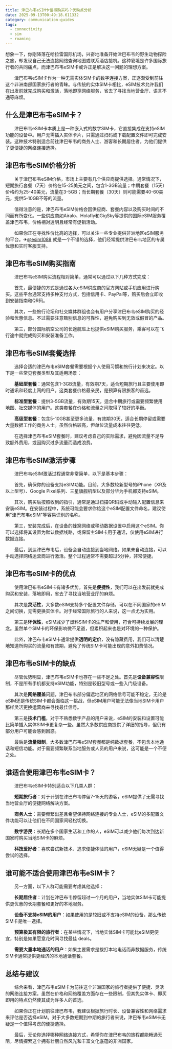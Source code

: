```yaml
---
title: 津巴布韦eSIM卡值得购买吗？优缺点分析
date: 2025-09-13T00:49:18.611332
category: communication-guides
tags:
  - connectivity
  - sim
  - roaming
---
```


想象一下，你刚降落在哈拉雷国际机场，兴奋地准备开始津巴布韦的野生动物探险之旅，却发现自己无法连接网络查询地图或联系酒店接机。这种窘境是许多国际旅行者的共同痛点，而津巴布韦eSIM卡或许正是解决这一问题的理想方案。

　　津巴布韦eSIM卡作为一种无需实体SIM卡的数字连接方案，正逐渐受到前往这个非洲南部国家旅行者的青睐。与传统的实体SIM卡相比，eSIM技术允许我们在出发前就完成购买和激活，落地即享网络服务，省去了寻找当地营业厅、语言不通等麻烦。

## 什么是津巴布韦eSIM卡？

　　津巴布韦eSIM卡本质上是一种嵌入式的数字SIM卡，它直接集成在支持eSIM功能的设备中。用户无需插入实体卡片，只需通过扫码或下载配置文件即可完成安装。这种技术特别适合前往津巴布韦的商务人士、游客和长期居住者，为他们提供了更便捷的网络连接选择。

## 津巴布韦eSIM价格分析

　　关于津巴布韦eSIM价格，市场上主要有几个供应商提供选择。通常情况下，短期旅行套餐（7天）价格在15-25美元之间，包含1-3GB流量；中期套餐（15天）价格约为25-40美元，流量在3-5GB；而长期套餐（30天）则可能需要40-60美元，提供5-10GB不等的流量。

　　值得注意的是，津巴布韦eSIM价格会因供应商、套餐内容以及购买时间的不同而有所变化。一些供应商如Airalo、Holafly和GigSky等提供的国际eSIM服务覆盖津巴布韦，价格相对透明且经常有促销活动。

　　如果你正在寻找性价比高的选择，可以关注一些专业提供非洲地区eSIM服务的平台。✈[@esim1088](https://t.me/s/esim1088) 就是一个不错的选择，他们经常提供津巴布韦地区的专属优惠和实时客服支持。

## 津巴布韦eSIM购买指南

　　津巴布韦eSIM购买流程相对简单，通常可以通过以下几种方式完成：

　　首先，最便捷的方式是通过各大eSIM供应商的官方网站或手机应用进行购买。这些平台通常支持多种支付方式，包括信用卡、PayPal等，购买后会立即收到安装指南和QR码。

　　其次，一些旅行论坛和社交媒体群组也会有用户分享津巴布韦eSIM购买的经验和优惠信息。不过需要注意甄别信息的可靠性，避免购买到无效或假冒的产品。

　　第三，部分国际航空公司的长途航班上也提供eSIM购买服务，乘客可以在飞行途中就完成购买和安装准备工作。

## 津巴布韦eSIM套餐选择

　　选择合适的津巴布韦eSIM套餐需要根据个人使用习惯和旅行计划来决定。以下是一些常见套餐类型及其适用场景：

　　**基础型套餐**：通常包含1-3GB流量，有效期7天，适合短期旅行且主要使用即时通讯和轻度上网的用户。这类套餐价格最亲民，是预算有限旅客的首选。

　　**标准型套餐**：提供3-5GB流量，有效期15天，适合中期旅行或需要频繁使用地图、社交媒体的用户。这类套餐在价格和流量之间取得了较好的平衡。

　　**高级型套餐**：包含5-10GB甚至更多流量，有效期30天，适合长期停留或需要大量数据工作的商务人士。虽然价格较高，但单位流量成本往往更低。

　　在选择津巴布韦eSIM套餐时，建议考虑自己的实际需求，避免因流量不足导致额外费用，或因购买过多流量而造成浪费。

## 津巴布韦eSIM激活步骤

　　津巴布韦eSIM激活过程通常非常简单，以下是基本步骤：

　　首先，确保你的设备支持eSIM功能。目前，大多数较新型号的iPhone（XR及以上型号）、Google Pixel系列、三星旗舰机型以及部分华为手机都支持eSIM。

　　其次，购买后按照收到的指引，通常是通过扫描QR码或手动输入配置信息来安装eSIM。在安装过程中，系统可能会要求你给这个eSIM配置文件命名，建议使用"津巴布韦eSIM"等容易识别的名称。

　　第三，安装完成后，在设备的蜂窝网络或移动数据设置中启用这个eSIM。你可以选择将其设置为默认数据线路，或保留主SIM卡用于通话，仅使用eSIM进行数据连接。

　　最后，到达津巴布韦后，设备会自动连接到当地网络。如果未自动连接，可以手动选择网络运营商进行激活。整个过程通常不需要超过5分钟，非常便捷。

## 津巴布韦eSIM卡的优点

　　使用津巴布韦eSIM卡有诸多优势。首先是**便捷性**，我们可以在出发前就完成购买和安装，落地即用，省去了寻找当地营业厅的麻烦。

　　其次是**灵活性**，大多数eSIM支持多个配置文件存储，可以在不同国家的eSIM之间切换，无需更换实体卡。对于经常国际旅行的人来说，这一点尤为实用。

　　第三是**环保性**，eSIM减少了塑料SIM卡的生产和使用，符合可持续发展的理念。虽然单个SIM卡的环保影响微不足道，但累积起来也是对环境的一种保护。

　　此外，津巴布韦eSIM卡通常提供**透明的定价**，没有隐藏费用，我们可以清楚地知道所购买的流量和有效期，避免了传统SIM卡可能出现的意外扣费情况。

## 津巴布韦eSIM卡的缺点

　　尽管优势明显，津巴布韦eSIM卡也存在一些不足之处。首先是**设备兼容性**限制，不是所有手机都支持eSIM功能，特别是较旧型号或一些入门级设备。

　　其次是**网络覆盖**问题，津巴布韦部分偏远地区的网络信号可能不稳定，无论是eSIM还是传统SIM卡都会面临这一挑战，但eSIM用户可能无法像当地SIM卡用户那样灵活更换运营商来寻找最佳信号。

　　第三是**技术门槛**，对于不熟悉数字产品的用户来说，eSIM的安装和设置可能比简单插入实体SIM卡更复杂一些。虽然大多数供应商提供了详细的指导，但仍有部分用户可能会感到困惑。

　　最后是**流量限制**，大多数津巴布韦eSIM套餐都是纯数据套餐，不包含本地通话和短信功能。对于需要频繁联系当地服务或人员的用户来说，这可能是一个不便之处。

## 谁适合使用津巴布韦eSIM卡？

　　津巴布韦eSIM卡特别适合以下几类人群：

　　**短期旅行者**：对于计划在津巴布韦停留7-15天的游客，eSIM提供了无需寻找当地营业厅的便捷网络解决方案。

　　**商务人士**：需要频繁出差且希望保持网络连接的专业人士，eSIM的多配置文件功能可以让他们在不同国家间轻松切换。

　　**数字游民**：长期在多个国家生活和工作的人，eSIM可以减少他们每次到达新国家时购买当地SIM卡的麻烦。

　　**科技爱好者**：喜欢尝试新技术、追求便捷体验的用户，eSIM无疑是一个值得尝试的选择。

## 谁可能不适合使用津巴布韦eSIM卡？

　　另一方面，以下人群可能需要考虑其他选择：

　　**长期居住者**：计划在津巴布韦停留超过一个月的用户，当地实体SIM卡可能提供更优惠的长期套餐和更好的本地服务。

　　**设备不支持eSIM的用户**：如果使用的是较旧或不支持eSIM的设备，那么传统SIM卡是唯一选择。

　　**预算极其有限的旅行者**：在某些情况下，当地实体SIM卡可能比eSIM更便宜，特别是如果愿意花时间寻找最佳 deals。

　　**需要大量本地通话的用户**：如果主要需求是拨打本地电话而非数据服务，传统SIM卡通常提供更经济的本地通话套餐。

## 总结与建议

　　综合来看，津巴布韦eSIM卡为前往这个非洲国家的旅行者提供了便捷、灵活的网络连接方案。虽然在价格和网络覆盖方面存在一些限制，但其免实体卡、即买即用的特点仍然使其成为许多人的首选。

　　如果你正在计划前往津巴布韦，我建议根据旅行时长、设备兼容性和网络需求来评估是否选择eSIM。对于大多数短期到中期的旅行者来说，津巴布韦eSIM卡无疑是一个值得考虑的便捷选择。

　　最后，无论你选择哪种网络连接方式，希望你在津巴布韦的旅程都能畅通无阻，尽情探索这个拥有壮丽自然风光和丰富文化底蕴的非洲国家。